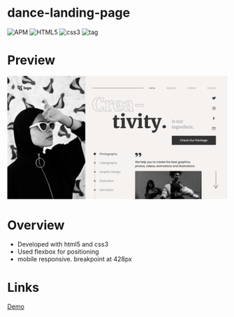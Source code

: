 # dance-landing-page
![APM](https://img.shields.io/apm/l/vim-mode)
![HTML5](https://img.shields.io/badge/HTML-5-red)
![css3](https://img.shields.io/badge/CSS-3-blue)
![tag](https://img.shields.io/badge/tag-v.0.0.1-yellow)

# Preview
![img](./imgs/14.png)


<!-- Overview section  -->
 # Overview
 - Developed with html5 and css3
 - Used flexbox for positioning
 - mobile responsive. breakpoint at 428px



# Links
[Demo](https://lets-create.netlify.app/)